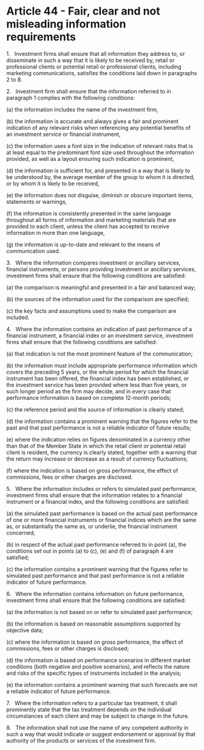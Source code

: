# Article 44 - Fair, clear and not misleading information requirements


1.   Investment firms shall ensure that all information they address to, or disseminate in such a way that it is likely to be received by, retail or professional clients or potential retail or professional clients, including marketing communications, satisfies the conditions laid down in paragraphs 2 to 8.

2.   Investment firm shall ensure that the information referred to in paragraph 1 complies with the following conditions:

(a) the information includes the name of the investment firm,

(b) the information is accurate and always gives a fair and prominent indication of any relevant risks when referencing any potential benefits of an investment service or financial instrument,

(c) the information uses a font size in the indication of relevant risks that is at least equal to the predominant font size used throughout the information provided, as well as a layout ensuring such indication is prominent,

(d) the information is sufficient for, and presented in a way that is likely to be understood by, the average member of the group to whom it is directed, or by whom it is likely to be received,

(e) the information does not disguise, diminish or obscure important items, statements or warnings,

(f) the information is consistently presented in the same language throughout all forms of information and marketing materials that are provided to each client, unless the client has accepted to receive information in more than one language,

(g) the information is up-to-date and relevant to the means of communication used.

3.   Where the information compares investment or ancillary services, financial instruments, or persons providing investment or ancillary services, investment firms shall ensure that the following conditions are satisfied:

(a) the comparison is meaningful and presented in a fair and balanced way;

(b) the sources of the information used for the comparison are specified;

(c) the key facts and assumptions used to make the comparison are included.

4.   Where the information contains an indication of past performance of a financial instrument, a financial index or an investment service, investment firms shall ensure that the following conditions are satisfied:

(a) that indication is not the most prominent feature of the communication;

(b) the information must include appropriate performance information which covers the preceding 5 years, or the whole period for which the financial instrument has been offered, the financial index has been established, or the investment service has been provided where less than five years, or such longer period as the firm may decide, and in every case that performance information is based on complete 12-month periods;

(c) the reference period and the source of information is clearly stated;

(d) the information contains a prominent warning that the figures refer to the past and that past performance is not a reliable indicator of future results;

(e) where the indication relies on figures denominated in a currency other than that of the Member State in which the retail client or potential retail client is resident, the currency is clearly stated, together with a warning that the return may increase or decrease as a result of currency fluctuations;

(f) where the indication is based on gross performance, the effect of commissions, fees or other charges are disclosed.

5.   Where the information includes or refers to simulated past performance, investment firms shall ensure that the information relates to a financial instrument or a financial index, and the following conditions are satisfied:

(a) the simulated past performance is based on the actual past performance of one or more financial instruments or financial indices which are the same as, or substantially the same as, or underlie, the financial instrument concerned;

(b) in respect of the actual past performance referred to in point (a), the conditions set out in points (a) to (c), (e) and (f) of paragraph 4 are satisfied;

(c) the information contains a prominent warning that the figures refer to simulated past performance and that past performance is not a reliable indicator of future performance.

6.   Where the information contains information on future performance, investment firms shall ensure that the following conditions are satisfied:

(a) the information is not based on or refer to simulated past performance;

(b) the information is based on reasonable assumptions supported by objective data;

(c) where the information is based on gross performance, the effect of commissions, fees or other charges is disclosed;

(d) the information is based on performance scenarios in different market conditions (both negative and positive scenarios), and reflects the nature and risks of the specific types of instruments included in the analysis;

(e) the information contains a prominent warning that such forecasts are not a reliable indicator of future performance.

7.   Where the information refers to a particular tax treatment, it shall prominently state that the tax treatment depends on the individual circumstances of each client and may be subject to change in the future.

8.   The information shall not use the name of any competent authority in such a way that would indicate or suggest endorsement or approval by that authority of the products or services of the investment firm.
